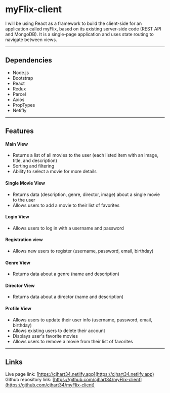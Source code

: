 <p align="center>

<img src=./src/components/navbar/images/myflix.png width=600>

 </p>

# myFlix-client
 I will be using React as a framework to build the client-side for an application called myFlix, based on its existing server-side code (REST API and MongoDB). It is a single-page application and uses state routing to navigate between views.

---

## Dependencies
- Node.js
- Bootstrap
- React
- Redux
- Parcel
- Axios
- PropTypes
- Netifly

---

## Features

#### Main View
* Returns a list of all movies to the user (each listed item with an image, title, and description)
* Sorting and filtering
* Ability to select a movie for more details

#### Single Movie View
* Returns data (description, genre, director, image) about a single movie to the user
* Allows users to add a movie to their list of favorites

#### Login View
* Allows users to log in with a username and password

#### Registration view
* Allows new users to register (username, password, email, birthday)

#### Genre View
* Returns data about a genre (name and description)

#### Director View
* Returns data about a director (name and description)

#### Profile View
* Allows users to update their user info (username, password, email, birthday)
* Allows existing users to delete their account
* Displays user's favorite movies
* Allows users to remove a movie from their list of favorites

---

## Links
Live page link: [https://cjhart34.netlify.app](https://cjhart34.netlify.app) <br>
Github repository link: [https://github.com/cjhart34/myFlix-client](https://github.com/cjhart34/myFlix-client)